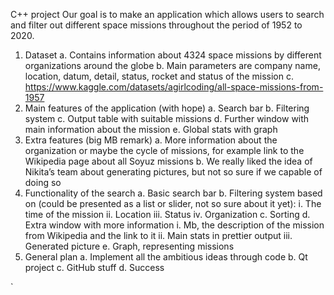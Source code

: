 C++ project
Our goal is to make an application which allows users to search and filter out different space missions throughout the period of 1952 to 2020.
1.	Dataset
a.	Contains information about 4324 space missions by different organizations around the globe 
b.	Main parameters are company name, location, datum, detail, status, rocket and status of the mission
c.	https://www.kaggle.com/datasets/agirlcoding/all-space-missions-from-1957
2.	Main features of the application (with hope) 
a.	Search bar
b.	Filtering system 
c.	Output table with suitable missions
d.	Further window with main information about the mission
e.	Global stats with graph
3.	Extra features (big MB remark)
a.	More information about the organization or maybe the cycle of missions, for example link to the Wikipedia page about all Soyuz missions
b.	We really liked the idea of Nikita’s team about generating pictures, but not so sure if we capable of doing so
4.	Functionality of the search
a.	Basic search bar
b.	Filtering system based on (could be presented as a list or slider, not so sure about it yet):
i.	The time of the mission
ii.	Location
iii.	Status
iv.	Organization 
c.	Sorting 
d.	Extra window with more information
i.	Mb, the description of the mission from Wikipedia and the link to it
ii.	Main stats in prettier output 
iii.	Generated picture 
e.	Graph, representing missions 
5.	General plan
a.	Implement all the ambitious ideas through code
b.	Qt project 
c.	GitHub stuff
d.	Success 






































	


`
